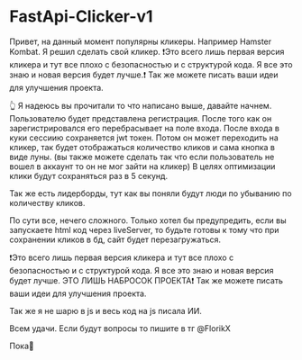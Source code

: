 # FastApi-Clicker-v1
Привет, на данный момент популярны кликеры. Например Hamster Kombat. Я решил сделать свой кликер. ❗️Это всего лишь первая версия кликера и тут все плохо с безопасностью и с структурой кода. Я все это знаю и новая версия будет лучше.❗️ Так же можете писать ваши идеи для улучшения проекта.

👆 Я надеюсь вы прочитали то что написано выше, давайте начнем. Пользователю будет представлена регистрация. После того как он зарегистрировался его перебрасывает на поле входа. После входа в куки сессиию сохраняется jwt токен. Потом он может переходить на кликер, так будет отображаться количество кликов и сама кнопка в виде луны. (вы также можете сделать так что если пользователь не вошел в аккаунт то он не мог зайти на кликер) В целях оптимизации клики будут сохраняться раз в 5 секунд.

Так же есть лидерборды, тут как вы поняли будут люди по убыванию по количеству кликов.

По сути все, нечего сложного. Только хотел бы предупредить, если вы запускаете html код через liveServer, то будьте готовы к тому что при сохранении кликов в бд, сайт будет перезагружаться.

❗️Это всего лишь первая версия кликера и тут все плохо с безопасностью и с структурой кода. Я все это знаю и новая версия будет лучше. ЭТО ЛИШЬ НАБРОСОК ПРОЕКТА❗️ Так же можете писать ваши идеи для улучшения проекта.

Так же я не шарю в js и весь код на js писала ИИ.

Всем удачи. Если будут вопросы то пишите в тг @FlorikX

Пока👋
